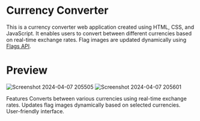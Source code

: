 <h1>Currency Converter</h1>
<p>This is a currency converter web application created using HTML, CSS, and JavaScript. It enables users to convert between different currencies based on real-time exchange rates. Flag images are updated dynamically using <a href="https://flagsapi.com/">Flags API</a>.</p>

<h1>Preview</h1>

![Screenshot 2024-04-07 205505](https://github.com/omkar4771/Currency-Converter/assets/158741267/04afcddd-fef1-4768-a0af-2f4c9616337e)
![Screenshot 2024-04-07 205601](https://github.com/omkar4771/Currency-Converter/assets/158741267/d459f6e3-8e4b-4412-a3be-cfecd6d5909d)

Features
Converts between various currencies using real-time exchange rates.
Updates flag images dynamically based on selected currencies.
User-friendly interface.
